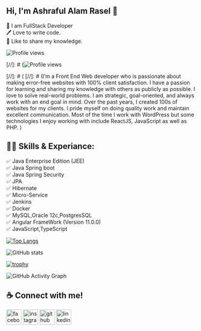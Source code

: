 ## Hi, I'm Ashraful Alam Rasel 👋
<p>
👑 I am FullStack Developer <br> 
🖊️ Love to write code. <br> 
🎤 Like to share my knowledge. </p> 


![Profile views](https://gpvc.arturio.dev/AshrafulalamRasel)

[//]: # (![Profile views](https://gpvc.arturio.dev/shovoalways)

[//]: # (
[//]: # (I’m a Front End Web developer who is passionate about making error-free websites with 100% client satisfaction. I have a passion for learning and sharing my knowledge with others as publicly as possible. I love to solve real-world problems. I am strategic, goal-oriented, and always work with an end goal in mind. Over the past years, I created 100s of websites for my clients. I pride myself on doing quality work and maintain excellent communication. Most of the time I work with WordPress but some technologies I enjoy working with include ReactJS, JavaScript as well as PHP. )
## 👨‍💻 Skills & Experiance: 
✅ Java Enterprise Edition (JEE) <br> 
✅ Java Spring boot <br>
✅ Java Spring Security <br>
✅ JPA <br>
✅ Hibernate<br>
✅ Micro-Service<br>
✅ Jenkins<br>
✅ Docker<br>
✅ MySQL,Oracle 12c,PostgresSQL <br>
✅ Angular FrameWork (Version 11.0.0) <br>
✅ JavaScript,TypeScript <br>


[![Top Langs](https://github-readme-stats.vercel.app/api/top-langs/?username=AshrafulalamRasel)](https://github.com/anuraghazra/github-readme-stats)

![GitHub stats](https://github-readme-stats.vercel.app/api?username=AshrafulalamRasel&show_icons=true)

[![trophy](https://github-profile-trophy.vercel.app/?username=AshrafulalamRasel)](https://github.com/ryo-ma/github-profile-trophy)

![GitHub Activity Graph](https://activity-graph.herokuapp.com/graph?username=AshrafulalamRasel)

## ☕ Connect with me!
[<img src='https://camo.githubusercontent.com/2d1ffa69dd491ebeca01b2098cf8233dd09950ff5895abccd5b455ca442abc59/68747470733a2f2f696d672e736869656c64732e696f2f62616467652f46616365626f6f6b2d3138373746323f7374796c653d666f722d7468652d6261646765266c6f676f3d66616365626f6f6b266c6f676f436f6c6f723d7768697465' alt='facebook' height='40'>](https://www.facebook.com/ashrauf.chowdhury/)  [<img src='https://camo.githubusercontent.com/b3d4671768bd0f9b6c8f410a25a96e0c5a4d135208d8910461e986f97e7985ab/68747470733a2f2f696d672e736869656c64732e696f2f62616467652f496e7374616772616d2d4534343035463f7374796c653d666f722d7468652d6261646765266c6f676f3d696e7374616772616d266c6f676f436f6c6f723d7768697465' alt='instagram' height='40'>](https://www.instagram.com/rasel.ashrafulalam/)  [<img src='https://camo.githubusercontent.com/bd2bd127c104ba5c98bb12c70801b075aee1f040009089510f69554300e7ff41/68747470733a2f2f696d672e736869656c64732e696f2f62616467652f4769742d4630353033323f7374796c653d666f722d7468652d6261646765266c6f676f3d676974266c6f676f436f6c6f723d7768697465' alt='github' height='40'>](https://github.com/AshrafulalamRasel)  [<img src='https://camo.githubusercontent.com/a80d00f23720d0bc9f55481cfcd77ab79e141606829cf16ec43f8cacc7741e46/68747470733a2f2f696d672e736869656c64732e696f2f62616467652f4c696e6b6564496e2d3030373742353f7374796c653d666f722d7468652d6261646765266c6f676f3d6c696e6b6564696e266c6f676f436f6c6f723d7768697465' alt='linkedin' height='40'>](https://www.linkedin.com/in/ashrafulalamrasel/)  




